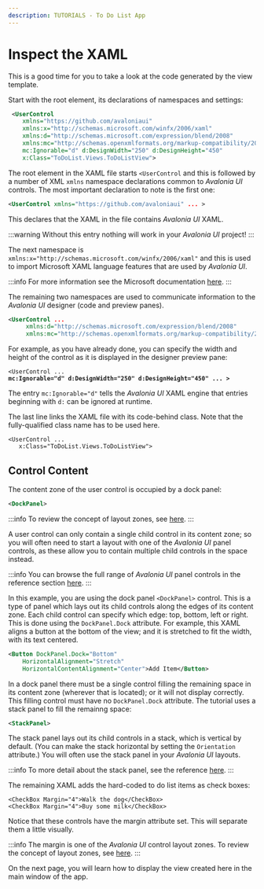 ```yaml
---
description: TUTORIALS - To Do List App
---
```


# Inspect the XAML

This is a good time for you to take a look at the code generated by the view template.&#x20;

Start with the root element, its declarations of namespaces and settings:

```xml
 <UserControl 
    xmlns="https://github.com/avaloniaui"
    xmlns:x="http://schemas.microsoft.com/winfx/2006/xaml"
    xmlns:d="http://schemas.microsoft.com/expression/blend/2008"
    xmlns:mc="http://schemas.openxmlformats.org/markup-compatibility/2006"
    mc:Ignorable="d" d:DesignWidth="250" d:DesignHeight="450"
    x:Class="ToDoList.Views.ToDoListView">
```

The root element in the XAML file starts `<UserControl` and this is followed by a number of XML  `xmlns` namespace declarations common to _Avalonia UI_ controls.  The most important declaration to note is the first one:&#x20;

```xml
<UserControl xmlns="https://github.com/avaloniaui" ... >
```

This declares that the XAML in the file contains _Avalonia UI_ XAML.

:::warning
Without this entry nothing will work in your _Avalonia UI_ project!
:::

The next namespace is `xmlns:x="http://schemas.microsoft.com/winfx/2006/xaml"` and this is used to import Microsoft XAML language features that are used by _Avalonia UI_.&#x20;

:::info
For more information see the Microsoft documentation [here](https://learn.microsoft.com/en-us/dotnet/desktop/xaml-services/namespace-language-features).
:::

The remaining two namespaces are used to communicate information to the _Avalonia UI_ designer (code and preview panes).

```xml
<UserControl ...
     xmlns:d="http://schemas.microsoft.com/expression/blend/2008"
     xmlns:mc="http://schemas.openxmlformats.org/markup-compatibility/2006" ... > 
```

For example, as you have already done, you can specify the width and height of the control as it is displayed in the designer preview pane:

<pre class="language-xml"><code class="lang-xml">&#x3C;UserControl ...
<strong>mc:Ignorable="d" d:DesignWidth="250" d:DesignHeight="450" ... >
</strong></code></pre>

The entry `mc:Ignorable="d"` tells the _Avalonia UI_ XAML engine that entries beginning with `d:` can be ignored at runtime.

The last line links the XAML file with its code-behind class. Note that the fully-qualified class name has to be used here.

```markup
<UserControl ...
   x:Class="ToDoList.Views.ToDoListView">
```

## Control Content

The content zone of the user control is occupied by a dock panel:

```xml
<DockPanel>
```

:::info
To review the concept of layout zones, see [here](../../concepts/layout/layout-zones.md).
:::

A user control can only contain a single child control in its content zone; so you will often need to start a layout with one of the _Avalonia UI_ panel controls, as these allow you to contain multiple child controls in the space instead.&#x20;

:::info
You can browse the full range of _Avalonia UI_ panel controls in the reference section  [here](../../reference/controls/panel.md).
:::

In this example, you are using the dock panel `<DockPanel>` control. This is a type of panel which lays out its child controls along the edges of its content zone. Each child control can specify which edge: top, bottom, left or right. This is done using the `DockPanel.Dock` attribute. For example, this XAML aligns a button at the bottom of the view; and it is stretched to fit the width, with its text centered.

```xml
<Button DockPanel.Dock="Bottom"
    HorizontalAlignment="Stretch"
    HorizontalContentAlignment="Center">Add Item</Button>
```

In a dock panel there must be a single control filling the remaining space in its content zone (wherever that is located); or it will not display correctly. This filling control must have no `DockPanel.Dock` attribute. The tutorial uses a stack panel to fill the remainng space:

```xml
<StackPanel>
```

The stack panel lays out its child controls in a stack, which is vertical by default. (You can make the stack horizontal by setting the `Orientation` attribute.) You will often use the stack panel in your _Avalonia UI_ layouts.&#x20;

:::info
To more detail about the stack panel, see the reference [here](../../reference/controls/stackpanel.md).
:::

The remaining XAML adds the hard-coded to do list items as check boxes:

```markup
<CheckBox Margin="4">Walk the dog</CheckBox>
<CheckBox Margin="4">Buy some milk</CheckBox>
```

Notice that these controls have the margin attribute set. This will separate them a little visually.

:::info
The margin is one of the _Avalonia UI_ control layout zones. To review the concept of layout zones, see [here](../../concepts/layout/layout-zones.md).
:::

On the next page, you will learn how to display the view created here in the main window of the app.
